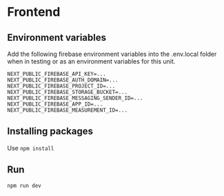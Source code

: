 # Frontend

## Environment variables

Add the following firebase environment variables into the .env.local folder when in testing or as an environment variables for this unit.

```
NEXT_PUBLIC_FIREBASE_API_KEY=...
NEXT_PUBLIC_FIREBASE_AUTH_DOMAIN=...
NEXT_PUBLIC_FIREBASE_PROJECT_ID=...
NEXT_PUBLIC_FIREBASE_STORAGE_BUCKET=...
NEXT_PUBLIC_FIREBASE_MESSAGING_SENDER_ID=...
NEXT_PUBLIC_FIREBASE_APP_ID=...
NEXT_PUBLIC_FIREBASE_MEASUREMENT_ID=...
```

## Installing packages

Use `npm install`

## Run

`npm run dev`
